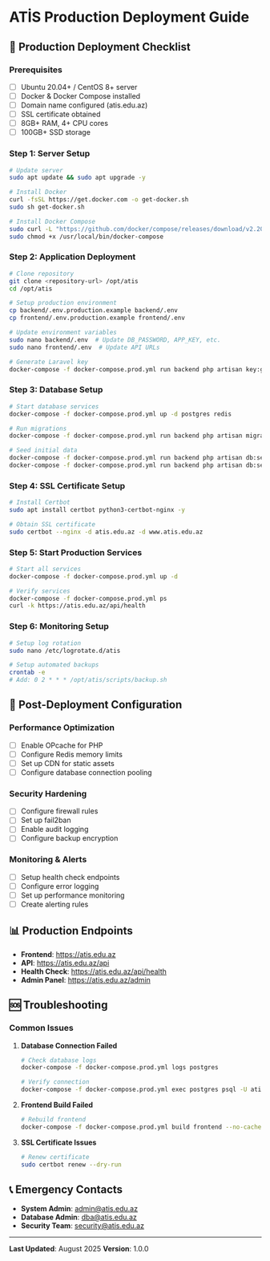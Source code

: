 # ATİS Production Deployment Guide

## 🚀 Production Deployment Checklist

### Prerequisites
- [ ] Ubuntu 20.04+ / CentOS 8+ server
- [ ] Docker & Docker Compose installed
- [ ] Domain name configured (atis.edu.az)
- [ ] SSL certificate obtained
- [ ] 8GB+ RAM, 4+ CPU cores
- [ ] 100GB+ SSD storage

### Step 1: Server Setup
```bash
# Update server
sudo apt update && sudo apt upgrade -y

# Install Docker
curl -fsSL https://get.docker.com -o get-docker.sh
sudo sh get-docker.sh

# Install Docker Compose
sudo curl -L "https://github.com/docker/compose/releases/download/v2.20.0/docker-compose-$(uname -s)-$(uname -m)" -o /usr/local/bin/docker-compose
sudo chmod +x /usr/local/bin/docker-compose
```

### Step 2: Application Deployment
```bash
# Clone repository
git clone <repository-url> /opt/atis
cd /opt/atis

# Setup production environment
cp backend/.env.production.example backend/.env
cp frontend/.env.production.example frontend/.env

# Update environment variables
sudo nano backend/.env  # Update DB_PASSWORD, APP_KEY, etc.
sudo nano frontend/.env  # Update API URLs

# Generate Laravel key
docker-compose -f docker-compose.prod.yml run backend php artisan key:generate
```

### Step 3: Database Setup
```bash
# Start database services
docker-compose -f docker-compose.prod.yml up -d postgres redis

# Run migrations
docker-compose -f docker-compose.prod.yml run backend php artisan migrate --force

# Seed initial data
docker-compose -f docker-compose.prod.yml run backend php artisan db:seed --class=SuperAdminSeeder
docker-compose -f docker-compose.prod.yml run backend php artisan db:seed --class=InstitutionHierarchySeeder
```

### Step 4: SSL Certificate Setup
```bash
# Install Certbot
sudo apt install certbot python3-certbot-nginx -y

# Obtain SSL certificate
sudo certbot --nginx -d atis.edu.az -d www.atis.edu.az
```

### Step 5: Start Production Services
```bash
# Start all services
docker-compose -f docker-compose.prod.yml up -d

# Verify services
docker-compose -f docker-compose.prod.yml ps
curl -k https://atis.edu.az/api/health
```

### Step 6: Monitoring Setup
```bash
# Setup log rotation
sudo nano /etc/logrotate.d/atis

# Setup automated backups
crontab -e
# Add: 0 2 * * * /opt/atis/scripts/backup.sh
```

## 🔧 Post-Deployment Configuration

### Performance Optimization
- [ ] Enable OPcache for PHP
- [ ] Configure Redis memory limits
- [ ] Set up CDN for static assets
- [ ] Configure database connection pooling

### Security Hardening
- [ ] Configure firewall rules
- [ ] Set up fail2ban
- [ ] Enable audit logging
- [ ] Configure backup encryption

### Monitoring & Alerts
- [ ] Setup health check endpoints
- [ ] Configure error logging
- [ ] Set up performance monitoring
- [ ] Create alerting rules

## 📊 Production Endpoints

- **Frontend**: https://atis.edu.az
- **API**: https://atis.edu.az/api
- **Health Check**: https://atis.edu.az/api/health
- **Admin Panel**: https://atis.edu.az/admin

## 🆘 Troubleshooting

### Common Issues
1. **Database Connection Failed**
   ```bash
   # Check database logs
   docker-compose -f docker-compose.prod.yml logs postgres
   
   # Verify connection
   docker-compose -f docker-compose.prod.yml exec postgres psql -U atis_user -d atis_production
   ```

2. **Frontend Build Failed**
   ```bash
   # Rebuild frontend
   docker-compose -f docker-compose.prod.yml build frontend --no-cache
   ```

3. **SSL Certificate Issues**
   ```bash
   # Renew certificate
   sudo certbot renew --dry-run
   ```

## 📞 Emergency Contacts

- **System Admin**: admin@atis.edu.az
- **Database Admin**: dba@atis.edu.az  
- **Security Team**: security@atis.edu.az

---
**Last Updated**: August 2025
**Version**: 1.0.0
